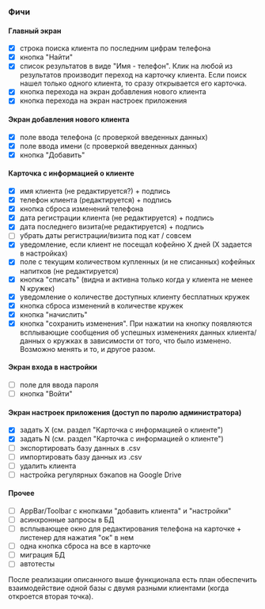 ### Фичи
#### Главный экран
- [x] строка поиска клиента по последним цифрам телефона
- [x] кнопка "Найти"
- [x] список результатов в виде "Имя - телефон". Клик на любой из результатов производит переход на карточку клиента. Если поиск нашел только одного клиента, то сразу открывается его карточка.
- [x] кнопка перехода на экран добавления нового клиента
- [x] кнопка перехода на экран настроек приложения
#### Экран добавления нового клиента
- [x] поле ввода телефона (с проверкой введенных данных)
- [x] поле ввода имени (с проверкой введенных данных)
- [x] кнопка "Добавить"
#### Карточка с информацией о клиенте
- [x] имя клиента (не редактируется?) + подпись
- [x] телефон клиента (редактируется) + подпись
- [x] кнопка сброса изменений телефона
- [x] дата регистрации клиента (не редактируется) + подпись
- [x] дата последнего визита(не редактируется) + подпись
- [ ] убрать даты регистрации/визита под кат / совсем  
- [x] уведомление, если клиент не посещал кофейню Х дней (Х задается в настройках)
- [x] поле с текущим количеством купленных (и не списанных) кофейных напитков (не редактируется)
- [x] кнопка "списать" (видна и активна только когда у клиента не менее N кружек)
- [x] уведомление о количестве доступных клиенту бесплатных кружек
- [x] кнопка сброса изменений в количестве кружек
- [x] кнопка "начислить"
- [x] кнопка "сохранить изменения". При нажатии на кнопку появляются всплывающие сообщения об успешных изменениях данных клиента/данных о кружках в зависимости от того, что было изменено. Возможно менять и то, и другое разом.

#### Экран входа в настройки
- [ ] поле для ввода пароля
- [ ] кнопка "Войти"

#### Экран настроек приложения (доступ по паролю администратора)
- [x] задать Х (см. раздел "Карточка с информацией о клиенте")
- [x] задать N (см. раздел "Карточка с информацией о клиенте")
- [ ] экспортировать базу данных в .csv
- [ ] импортировать базу данных из .csv
- [ ] удалить клиента
- [ ] настройка регулярных бэкапов на Google Drive

#### Прочее
- [ ] AppBar/Toolbar с кнопками "добавить клиента" и "настройки"
- [ ] асинхронные запросы в БД
- [ ] всплывающее окно для редактирования телефона на карточке + листенер для нажатия "ок" в нем
- [ ] одна кнопка сброса на все в карточке 
- [ ] миграция БД
- [ ] автотесты

После реализации описанного выше функционала есть план обеспечить взаимодействие одной базы с двумя разными клиентами (когда откроется вторая точка).
